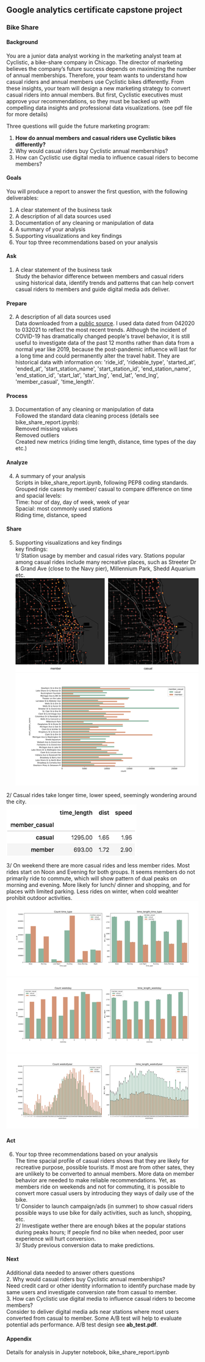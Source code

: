 ## Google analytics certificate capstone project  

### Bike Share
#### Background
You are a junior data analyst working in the marketing analyst team at Cyclistic, a bike-share company in Chicago. The director of
marketing believes the company’s future success depends on maximizing the number of annual memberships. Therefore, your
team wants to understand how casual riders and annual members use Cyclistic bikes differently. From these insights, your team
will design a new marketing strategy to convert casual riders into annual members. But first, Cyclistic executives must approve
your recommendations, so they must be backed up with compelling data insights and professional data visualizations. (see pdf file for more details)  

Three questions will guide the future marketing program:
1. **How do annual members and casual riders use Cyclistic bikes differently?**   
2. Why would casual riders buy Cyclistic annual memberships?  
3. How can Cyclistic use digital media to influence casual riders to become members?  

#### Goals
You will produce a report to answer the first question, with the following deliverables:
1. A clear statement of the business task  
2. A description of all data sources used  
3. Documentation of any cleaning or manipulation of data  
4. A summary of your analysis  
5. Supporting visualizations and key findings  
6. Your top three recommendations based on your analysis  

#### Ask
1. A clear statement of the business task \
Study the behavior difference between members and casual riders using historical data, identify trends and patterns that can help convert casual riders to members and guide digital media ads deliver.  

#### Prepare
2. A description of all data sources used \
Data downloaded from a [public source](https://divvy-tripdata.s3.amazonaws.com/index.html). I used data dated from 042020 to 032021 to reflect the most recent trends. Although the incident of COVID-19 has dramatically changed people's travel behavior, it is still useful to investigate data of the past 12 months rather than data from a normal year like 2019, because the post-pandemic influence will last for a long time and could permanently alter the travel habit. They are historical data with information on: 'ride_id', 'rideable_type', 'started_at', 'ended_at', 'start_station_name', 'start_station_id', 'end_station_name', 'end_station_id', 'start_lat', 'start_lng', 'end_lat', 'end_lng', 'member_casual', 'time_length'.  

#### Process
3. Documentation of any cleaning or manipulation of data \
Followed the standard data cleaning process (details see bike_share_report.ipynb): \
Removed missing values \
Removed outliers  
Created new metrics (riding time length, distance, time types of the day etc.)  

#### Analyze
4. A summary of your analysis \
Scripts in bike_share_report.ipynb, following PEP8 coding standards. \
Grouped ride cases by member/ casual to compare difference on time and spacial levels: \
Time: hour of day, day of week, week of year \
Spacial: most commonly used stations \
Riding time, distance, speed  

#### Share
5. Supporting visualizations and key findings \
key findings:  
1/ Station usage by member and casual rides vary. Stations popular among casual rides include many recreative places, such as Streeter Dr & Grand Ave (close to the Navy pier), Millennium Park, Shedd Aquarium etc.  
![img](capstone_project/bike_share/img/station_usage_compare.png)
![img](capstone_project/bike_share/img/station_popularity_compare.png)

2/ Casual rides take longer time, lower speed, seemingly wondering around the city.  
![img](capstone_project/bike_share/img/dist_speed_time_length.png)

3/ On weekend there are more casual rides and less member rides. Most rides start on Noon and Evening for both groups. It seems members do not primarily ride to commute, which will show pattern of dual peaks on morning and evening. More likely for lunch/ dinner and shopping, and for places with limited parking. Less rides on winter, when cold weahter prohibit outdoor activities.         
![img](capstone_project/bike_share/img/time_length_time_type.png)
![img](capstone_project/bike_share/img/time_length_weekday.png)
![img](capstone_project/bike_share/img/time_length_weekofyear.png)

#### Act
6. Your top three recommendations based on your analysis  
The time spacial profile of casual riders shows that they are likely for recreative purpose, possible tourists. If most are from other sates, they are unlikely to be converted to annual members. More data on member behavior are needed to make reliable recommendations.  Yet, as members ride on weekends and not for commuting, it is possible to convert more casual users by introducing they ways of daily use of the bike.   
1/  Consider to launch campaign/ads (in summer) to show casual riders possible ways to use bike for daily activities, such as lunch, shopping, etc.  
2/  Investigate wether there are enough bikes at the popular stations during peaks hours; If people find no bike when needed, poor user experience will hurt conversion.  
3/  Study previous conversion data to make predictions.   

#### Next
Additional data needed to answer others questions  
2. Why would casual riders buy Cyclistic annual memberships?   
Need credit card or other identity information to identify purchase made by same users and investigate conversion rate from casual to member.  
3. How can Cyclistic use digital media to influence casual riders to become members?  
Consider to deliver digital media ads near stations where most users converted from casual to member. Some A/B test will help to evaluate potential ads performance. A/B test design see **ab_test.pdf**.  

#### Appendix
Details for analysis in Jupyter notebook, bike_share_report.ipynb  

